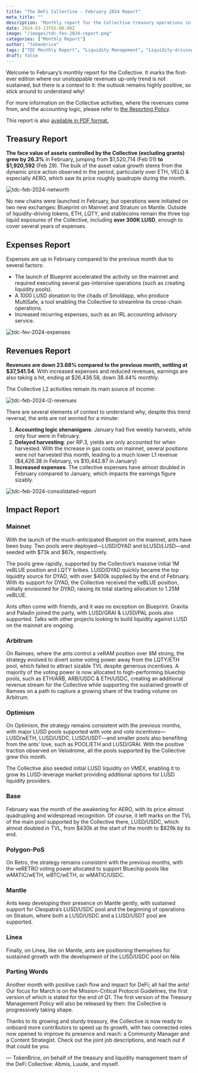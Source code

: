 ```yaml
---
title: "The DeFi Collective - February 2024 Report"
meta_title: ""
description: "Monthly report for the Collective treasury operations in February 2024. Highlights: a new net-worth ATH & sustained earnings despite increased expenses."
date: 2024-03-13T05:00:00Z
image: "/images/tdc-fev-2024-report.png"
categories: ["Monthly Report"]
author: "tokenbrice"
tags: ["TDC Monthly Report", "Liquidity Management", "Liquidity-driving Tokens", "Collective"]
draft: false
---
```


Welcome to February’s monthly report for the Collective. It marks the first-ever edition where our unstoppable revenues up-only trend is not sustained, but there is a context to it: the outlook remains highly positive, so stick around to understand why!

For more information on the Collective activities, where the revenues come from, and the accounting logic, please refer to [the Reporting Policy](https://deficollective.org/reporting-policy/).

This report is also [available in PDF format.](https://github.com/deficollective/deficollective.github.io/blob/main/assets/images/tdc-fev-2024-report/tdc-feb-2024-report.pdf)

## Treasury Report

**The face value of assets controlled by the Collective **(excluding grants)** grew by 26.3%** in February, jumping from $1,520,714 (Feb 01) **to $1,920,592** (Feb 29). The bulk of the asset value growth stems from the dynamic price action observed in the period, particularly over ETH, VELO & especially AERO, which saw its price roughly quadruple during the month.


![tdc-feb-2024-networth](https://raw.githubusercontent.com/deficollective/deficollective.github.io/main/assets/images/tdc-fev-2024-report/net-worth.jpg)

No new chains were launched in February, but operations were initiated on two new exchanges: Blueprint on Mainnet and Stratum on Mantle. Outside of liquidity-driving tokens, ETH, LQTY, and stablecoins remain the three top liquid exposures of the Collective, including **over 300K LUSD**, enough to cover several years of expenses.


## Expenses Report

Expenses are up in February compared to the previous month due to several factors:

* The launch of Blueprint accelerated the activity on the mainnet and required executing several gas-intensive operations (such as creating liquidity pools).
* A 1000 LUSD donation to the chads of Smoldapp, who produce MultiSafe, a tool enabling the Collective to streamline its cross-chain operations.
* Increased recurring expenses, such as an IRL accounting advisory service.


![tdc-fev-2024-expenses](https://raw.githubusercontent.com/deficollective/deficollective.github.io/main/assets/images/tdc-fev-2024-report/expenses.jpg)


## Revenues Report

**Revenues are down 23.68% compared to the previous month, settling at $37,541.54**. With increased expenses and reduced revenues, earnings are also taking a hit, ending at $26,436.58, down 38.44% monthly.

The Collective L2 activities remain its main source of income:

![tdc-feb-2024-l2-revenues](https://raw.githubusercontent.com/deficollective/deficollective.github.io/main/assets/images/tdc-fev-2024-report/L2revenues.jpg)

There are several elements of context to understand why, despite this trend reversal, the ants are not worried for a minute:



1. **Accounting logic shenanigans**: January had five weekly harvests, while only four were in February.
2. **Delayed harvesting**: per RP.3, yields are only accounted for when harvested. With the increase in gas costs on mainnet, several positions were not harvested this month, leading to a much lower L1 revenue ($4,426.38 in February, vs $10,442.87 in January)
3. **Increased expenses**: The collective expenses have almost doubled in February compared to January, which impacts the earnings figure sizably. 

![tdc-feb-2024-consolidated-report](https://raw.githubusercontent.com/deficollective/deficollective.github.io/main/assets/images/tdc-fev-2024-report/consolidated-report.jpg)


## Impact Report


### Mainnet

With the launch of the much-anticipated Blueprint on the mainnet, ants have been busy. Two pools were deployed—LUSD/DYAD and bLUSD/LUSD—and seeded with $73k and $67k, respectively.

The pools grew rapidly, supported by the Collective’s massive initial 1M veBLUE position and LQTY bribes. LUSD/DYAD quickly became the top liquidity source for DYAD, with over $400k supplied by the end of February. With its support for DYAD, the Collective received the veBLUE position, initially envisioned for DYAD, raising its total starting allocation to 1.25M veBLUE.

Ants often come with friends, and it was no exception on Blueprint. Gravita and Paladin joined the party, with LUSD/GRAI & LUSD/PAL pools also supported. Talks with other projects looking to build liquidity against LUSD on the mainnet are ongoing.


### Arbitrum

On Ramses, where the ants control a veRAM position over 8M strong, the strategy evolved to divert some voting power away from the LQTY/ETH pool, which failed to attract sizable TVL despite generous incentives. A majority of the voting power is now allocated to high-performing bluechip pools, such as ETH/ARB, ARB/USDC & ETH/USDC, creating an additional revenue stream for the Collective while supporting the sustained growth of Ramses on a path to capture a growing share of the trading volume on Arbitrum.


### Optimism

On Optimism, the strategy remains consistent with the previous months, with major LUSD pools supported with vote and vote incentives—LUSD/wETH, LUSD/USDC, LUSD/USDT—and smaller pools also benefiting from the ants’ love, such as POOL/ETH and LUSD/GRAI. With the positive traction observed on Velodrome, all the pools supported by the Collective grew this month.

The Collective also seeded initial LUSD liquidity on VMEX, enabling it to grow its LUSD-leverage market providing additional options for LUSD liquidity providers.


### Base

February was the month of the awakening for AERO, with its price almost quadrupling and widespread recognition. Of course, it left marks on the TVL of the main pool supported by the Collective there, LUSD/USDC, which almost doubled in TVL, from $430k at the start of the month to $829k by its end.


### Polygon-PoS

On Retro, the strategy remains consistent with the previous months, with the veRETRO voting power allocated to support Bluechip pools like wMATIC/wETH, wBTC/wETH, or wMATIC/USDC.


### Mantle

Ants keep developing their presence on Mantle gently, with sustained support for Cleopatra’s LUSD/USDC pool and the beginning of operations on Stratum, where both a LUSD/USDC and a LUSD/USDT pool are supported.


### Linea

Finally, on Linea, like on Mantle, ants are positioning themselves for sustained growth with the development of the LUSD/USDC pool on Nile.


### Parting Words

Another month with positive cash flow and impact for DeFi; all hail the ants! Our focus for March is on the Mission-Critical Protocol Guidelines, the first version of which is stated for the end of Q1. The first version of the Treasury Management Policy will also be released by then: the Collective is progressively taking shape.

Thanks to its growing and sturdy treasury, the Collective is now ready to onboard more contributors to speed up its growth, with two connected roles now opened to improve its presence and reach: a Community Manager and a Content Strategist. Check out the joint job descriptions, and reach out if that could be you.

— TokenBrice, on behalf of the treasury and liquidity management team of the DeFi Collective: Abmis, Luude, and myself. 
